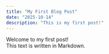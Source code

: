 ```yaml
---
title: "My First Blog Post"
date: "2025-10-14"
description: "This is my first post!"
---
```


Welcome to my first post!  
This text is written in Markdown.
